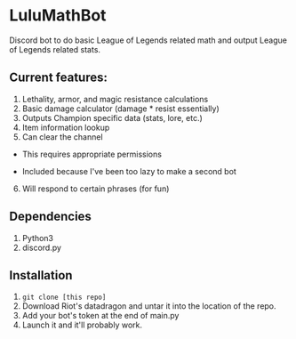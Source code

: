 # LuluMathBot
Discord bot to do basic League of Legends related math and output League of Legends related stats. 

## Current features:
1. Lethality, armor, and magic resistance calculations
2. Basic damage calculator (damage * resist essentially)
3. Outputs Champion specific data (stats, lore, etc.)
4. Item information lookup
5. Can clear the channel
  + This requires appropriate permissions
  - Included because I've been too lazy to make a second bot
6. Will respond to certain phrases (for fun)

## Dependencies
1. Python3
2. discord.py

## Installation
1. `git clone [this repo]`
2. Download Riot's datadragon and untar it into the location of the repo.
3. Add your bot's token at the end of main.py
4. Launch it and it'll probably work.
